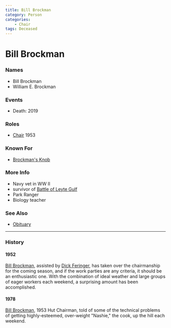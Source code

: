 ```yaml
---
title: Bill Brockman
category: Person
categories:
    - Chair
tags: Deceased
---
```

# Bill Brockman
### Names
- Bill Brockman
- William E. Brockman

### Events
- Death: 2019

### Roles
- [Chair](Chair) 1953

### Known For
- [Brockman's Knob](Brockman's-Knob)

### More Info
- Navy vet in WW II
- survivor of [Battle of Leyte Gulf][blg]
- Park Ranger
- Biology teacher

### See Also
- [Obituary][obit]

---
### History
#### 1952

[Bill Brockman](Bill-Brockman), assisted by [Dick Feringer](Dick-Feringer), has taken over the chairmanship for the coming season, and if the work parties are any criteria, it should be an enthusiastic one. With the combination of ideal weather and large groups of eager workers each weekend, a surprising amount has been accomplished.

#### 1978

[Bill Brockman](Bill-Brockman), 1953 Hut Chairman, told of some of the technical problems of getting highly-esteemed, over-weight "Nashie," the cook, up the hill each weekend.


[blg]: https://en.wikipedia.org/wiki/Battle_of_Leyte_Gulf
[obit]: https://www.legacy.com/obituaries/seattletimes/obituary.aspx?n=william-e-brockman&pid=192988486